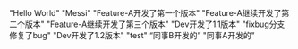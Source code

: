 "Hello World"
"Messi"
"Feature-A开发了第一个版本"
"Feature-A继续开发了第二个版本"
"Feature-A继续开发了第三个版本"
"Dev开发了1.1版本"
"fixbug分支修复了bug"
"Dev开发了1.2版本"
"test"
“同事B开发的”
"同事A开发的"


